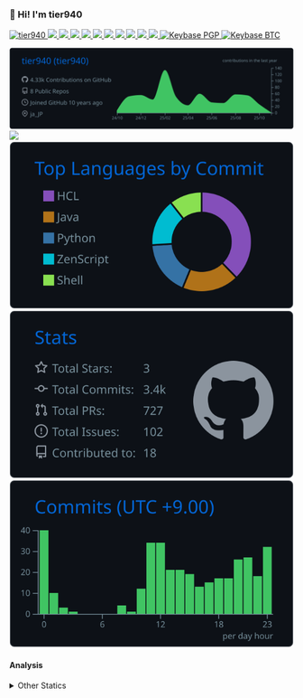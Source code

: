 ### 👋 Hi! I'm tier940

<p align="left"> 
  <a href="https://github.com/tier940/tier940/">
    <img src="https://komarev.com/ghpvc/?username=tier940" alt="tier940" />
  </a>
  <a href="http://twitter.com/tier940">
    <img height="20" src="https://img.shields.io/twitter/follow/tier940?label=Twitter&logo=twitter&style=flat" />
  </a>
  <a href="https://github.com/tier940">
    <img height="20" src="https://img.shields.io/github/followers/tier940?label=follow&logo=github&style=flat" />
  </a>
  <a href="https://www.reddit.com/user/tier940">
    <img height="20" src="https://img.shields.io/reddit/user-karma/combined/tier940?label=Reddit&logo=reddit&style=flat" />
  </a>
  <a href="https://stackoverflow.com/users/17317833/tier940">
    <img height="20" src="https://img.shields.io/stackexchange/stackoverflow/r/17317833?label=StackOverflow&logo=stack-overflow&style=flat" />
  </a>
  <a href="https://zenn.dev/tier940">
    <img height="20" src="https://zenn.badge.nikaera.com/s/tier940/likes" />
  </a>
  <a href="https://zenn.dev/tier940">
    <img height="20" src="https://zenn.badge.nikaera.com/s/tier940/followers" />
  </a>
  <a href="https://zenn.dev/tier940">
    <img height="20" src="https://zenn.badge.nikaera.com/s/tier940/articles" />
  </a>
  <a href="http://qiita.com/tier940">
    <img height="20" src="https://qiita-badge.apiapi.app/s/tier940/posts.svg" />
  </a>
  <a href="http://qiita.com/tier940">
    <img height="20" src="https://qiita-badge.apiapi.app/s/tier940/contributions.svg" />
  </a>
  <a href="https://github.com/tier940/tier940/">
    <img height="20" src="https://github.com/tier940/tier940/actions/workflows/main.yml/badge.svg" />
  </a>
  <a href="https://keybase.io/tier940">
    <img alt="Keybase PGP" src="https://img.shields.io/keybase/pgp/tier940">
  </a>
  <a href="https://keybase.io/tier940">
    <img alt="Keybase BTC" src="https://img.shields.io/keybase/btc/tier940">
  </a>
</p>

[![](https://raw.githubusercontent.com/tier940/tier940/main/profile-summary-card-output/github_dark/0-profile-details.svg)](https://github.com/vn7n24fzkq/github-profile-summary-cards)
[![](https://raw.githubusercontent.com/tier940/tier940/main/profile-summary-card-output/github_dark/1-repos-per-language.svg)](https://github.com/vn7n24fzkq/github-profile-summary-cards) [![](https://raw.githubusercontent.com/tier940/tier940/main/profile-summary-card-output/github_dark/2-most-commit-language.svg)](https://github.com/vn7n24fzkq/github-profile-summary-cards)
[![](https://raw.githubusercontent.com/tier940/tier940/main/profile-summary-card-output/github_dark/3-stats.svg)](https://github.com/vn7n24fzkq/github-profile-summary-cards) [![](https://raw.githubusercontent.com/tier940/tier940/main/profile-summary-card-output/github_dark/4-productive-time.svg)](https://github.com/vn7n24fzkq/github-profile-summary-cards)


#### Analysis
<!-- <img height="150" src="https://github.com/tier940/tier940/blob/master/images/stat.svg" alt="Alternative Text"/> -->

<details>
  <summary>Other Statics</summary>
  <!--START_SECTION:waka-->
![Code Time](http://img.shields.io/badge/Code%20Time-6%2C326%20hrs%2031%20mins-blue)

**🐱 My GitHub Data** 

> 📦 87.0 kB Used in GitHub's Storage 
 > 
> 💼 Opted to Hire
 > 
> 📜 14 Public Repositories 
 > 
> 🔑 9 Private Repositories 
 > 
**I'm an Early 🐤** 

```text
🌞 Morning                2750 commits        ████░░░░░░░░░░░░░░░░░░░░░   16.90 % 
🌆 Daytime                5860 commits        █████████░░░░░░░░░░░░░░░░   36.02 % 
🌃 Evening                5930 commits        █████████░░░░░░░░░░░░░░░░   36.45 % 
🌙 Night                  1729 commits        ███░░░░░░░░░░░░░░░░░░░░░░   10.63 % 
```
📅 **I'm Most Productive on Saturday** 

```text
Monday                   1783 commits        ███░░░░░░░░░░░░░░░░░░░░░░   10.96 % 
Tuesday                  2491 commits        ████░░░░░░░░░░░░░░░░░░░░░   15.31 % 
Wednesday                1930 commits        ███░░░░░░░░░░░░░░░░░░░░░░   11.86 % 
Thursday                 1638 commits        ███░░░░░░░░░░░░░░░░░░░░░░   10.07 % 
Friday                   2369 commits        ████░░░░░░░░░░░░░░░░░░░░░   14.56 % 
Saturday                 3135 commits        █████░░░░░░░░░░░░░░░░░░░░   19.27 % 
Sunday                   2923 commits        ████░░░░░░░░░░░░░░░░░░░░░   17.97 % 
```


📊 **This Week I Spent My Time On** 

```text
🕑︎ Time Zone: Asia/Tokyo

💬 Programming Languages: 
Other                    36 hrs 5 mins       █████████████████░░░░░░░░   68.38 % 
YAML                     6 hrs 38 mins       ███░░░░░░░░░░░░░░░░░░░░░░   12.58 % 
Markdown                 4 hrs 31 mins       ██░░░░░░░░░░░░░░░░░░░░░░░   08.57 % 
Java                     1 hr 5 mins         █░░░░░░░░░░░░░░░░░░░░░░░░   02.05 % 
Bash                     1 hr 3 mins         █░░░░░░░░░░░░░░░░░░░░░░░░   02.01 % 

🔥 Editors: 
Chrome                   39 hrs 25 mins      ███████████████████░░░░░░   74.70 % 
VS Code                  12 hrs 43 mins      ██████░░░░░░░░░░░░░░░░░░░   24.12 % 
IntelliJ IDEA            37 mins             ░░░░░░░░░░░░░░░░░░░░░░░░░   01.18 % 

💻 Operating System: 
Windows                  42 hrs 35 mins      ████████████████████░░░░░   80.72 % 
Linux                    10 hrs 10 mins      █████░░░░░░░░░░░░░░░░░░░░   19.28 % 
```

**I Mostly Code in Java** 

```text
Java                     11 repos            █████████░░░░░░░░░░░░░░░░   37.93 % 
Shell                    3 repos             ███░░░░░░░░░░░░░░░░░░░░░░   10.34 % 
HCL                      3 repos             ███░░░░░░░░░░░░░░░░░░░░░░   10.34 % 
Python                   2 repos             ██░░░░░░░░░░░░░░░░░░░░░░░   06.90 % 
JavaScript               1 repo              █░░░░░░░░░░░░░░░░░░░░░░░░   03.45 % 
```



**Timeline**

![Lines of Code chart](https://raw.githubusercontent.com/tier940/tier940/main/assets/bar_graph.png)


 Last Updated on 07/09/2025 00:42:24 UTC
<!--END_SECTION:waka-->
</details>
